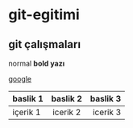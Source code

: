 # git-egitimi

## git çalışmaları

normal
**bold yazı**

[google](https://google.com)

| baslik 1 | baslik 2 | baslik 3|
| :--- | :---: | ---:|
| içerik 1 | icerik 2 | icerik 3|

